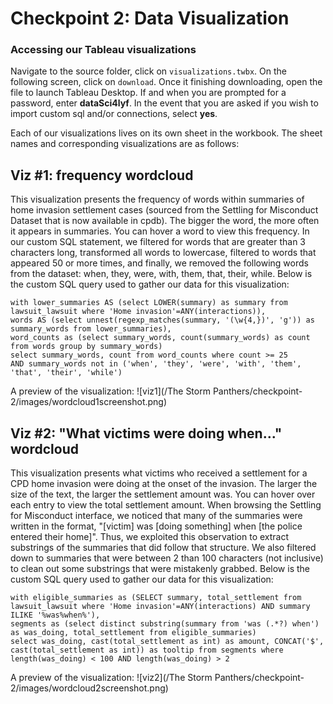 # Checkpoint 2: Data Visualization

### Accessing our Tableau visualizations
Navigate to the source folder, click on `visualizations.twbx`. On the following screen, click on `download`. Once it finishing downloading, open the file to launch Tableau Desktop. If and when you are prompted for a password, enter **dataSci4lyf**. In the event that you are asked if you wish to import custom sql and/or connections, select **yes**.

Each of our visualizations lives on its own sheet in the workbook. The sheet names and corresponding visualizations are as follows:

## Viz #1: frequency wordcloud
This visualization presents the frequency of words within summaries of home invasion settlement cases (sourced from the Settling for Misconduct Dataset that is now available in cpdb). The bigger the word, the more often it appears in summaries. You can hover a word to view this frequency. In our custom SQL statement, we filtered for words that are greater than 3 characters long, transformed all words to lowercase, filtered to words that appeared 50 or more times, and finally, we removed the following words from the dataset: when, they, were, with, them, that, their, while. Below is the custom SQL query used to gather our data for this visualization:

    with lower_summaries AS (select LOWER(summary) as summary from lawsuit_lawsuit where 'Home invasion'=ANY(interactions)),
    words AS (select unnest(regexp_matches(summary, '(\w{4,})', 'g')) as summary_words from lower_summaries),
    word_counts as (select summary_words, count(summary_words) as count from words group by summary_words)
    select summary_words, count from word_counts where count >= 25
    AND summary_words not in ('when', 'they', 'were', 'with', 'them', 'that', 'their', 'while')

A preview of the visualization:
![viz1](/The Storm Panthers/checkpoint-2/images/wordcloud1screenshot.png)

## Viz #2: "What victims were doing when..." wordcloud
This visualization presents what victims who received a settlement for a CPD home invasion were doing at the onset of the invasion. The larger the size of the text, the larger the settlement amount was. You can hover over each entry to view the total settlement amount. When browsing the Settling for Misconduct interface, we noticed that many of the summaries were written in the format, "\[victim\] was \[doing something\] when \[the police entered their home\]". Thus, we exploited this observation to extract substrings of the summaries that did follow that structure. We also filtered down to summaries that were between 2 than 100 characters (not inclusive) to clean out some substrings that were mistakenly grabbed. Below is the custom SQL query used to gather our data for this visualization:

    with eligible_summaries as (SELECT summary, total_settlement from lawsuit_lawsuit where 'Home invasion'=ANY(interactions) AND summary ILIKE '%was%when%'),
    segments as (select distinct substring(summary from 'was (.*?) when') as was_doing, total_settlement from eligible_summaries)
    select was_doing, cast(total_settlement as int) as amount, CONCAT('$', cast(total_settlement as int)) as tooltip from segments where length(was_doing) < 100 AND length(was_doing) > 2

A preview of the visualization:
![viz2](/The Storm Panthers/checkpoint-2/images/wordcloud2screenshot.png)

